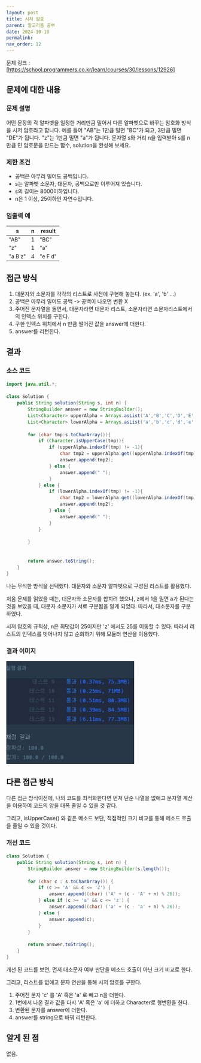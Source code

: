 ```yaml
---
layout: post
title: 시저 암호
parent: 알고리즘 공부
date: 2024-10-18
permalink:
nav_order: 12
---
```


문제 링크 : [https://school.programmers.co.kr/learn/courses/30/lessons/12926]

## 문제에 대한 내용

### 문제 설명

어떤 문장의 각 알파벳을 일정한 거리만큼 밀어서 다른 알파벳으로 바꾸는 암호화 방식을 시저 암호라고 합니다. 예를 들어 "AB"는 1만큼 밀면 "BC"가 되고, 3만큼 밀면 "DE"가 됩니다. "z"는 1만큼 밀면 "a"가 됩니다. 문자열 s와 거리 n을 입력받아 s를 n만큼 민 암호문을 만드는 함수, solution을 완성해 보세요.

### 제한 조건

- 공백은 아무리 밀어도 공백입니다.
- s는 알파벳 소문자, 대문자, 공백으로만 이루어져 있습니다.
- s의 길이는 8000이하입니다.
- n은 1 이상, 25이하인 자연수입니다.

### 입출력 예

| s       | n   | result  |
| ------- | --- | ------- |
| "AB"    | 1   | "BC"    |
| "z"     | 1   | "a"     |
| "a B z" | 4   | "e F d" |

## 접근 방식

1. 대문자와 소문자를 각각의 리스트로 사전에 구현해 놓는다. (ex. 'a', 'b' ...)
2. 공백은 아무리 밀어도 공백 -> 공백이 나오면 변환 X
3. 주어진 문자열을 돌면서, 대문자라면 대문자 리스트, 소문자라면 소문자리스트에서의 인덱스 위치를 구한다.
4. 구한 인덱스 위치에서 n 만큼 떨어진 값을 answer에 더한다.
5. answer를 리턴한다.

## 결과

### 소스 코드

```java
import java.util.*;

class Solution {
    public String solution(String s, int n) {
        StringBuilder answer = new StringBuilder();
        List<Character> upperAlpha = Arrays.asList('A','B','C','D','E','F','G','H','I','J','K','L','M','N','O','P','Q','R','S','T','U','V','W','X','Y','Z');
        List<Character> lowerAlpha = Arrays.asList('a','b','c','d','e','f','g','h','i','j','k','l','m','n','o','p','q','r','s','t','u','v','w','x','y','z');

        for (char tmp:s.toCharArray()){
            if (Character.isUpperCase(tmp)){
                if (upperAlpha.indexOf(tmp) != -1){
                    char tmp2 = upperAlpha.get((upperAlpha.indexOf(tmp) + n ) % upperAlpha.size());
                    answer.append(tmp2);
                } else {
                    answer.append(" ");
                }
            } else {
                if (lowerAlpha.indexOf(tmp) != -1){
                    char tmp2 = lowerAlpha.get((lowerAlpha.indexOf(tmp) + n ) % lowerAlpha.size());
                    answer.append(tmp2);
                } else {
                    answer.append(" ");
                }
            }

        }


        return answer.toString();
    }
}
```

나는 무식한 방식을 선택했다. 대문자와 소문자 알파벳으로 구성된 리스트를 활용했다.

처음 문제를 읽었을 때는, 대문자와 소문자를 합치려 했으나, z에서 1을 밀면 a가 된다는 것을 보았을 때, 대문자 소문자가 서로 구분됨을 알게 되었다. 따라서, 대소문자를 구분하였다.

시저 암호의 규칙상, n은 최댓값이 25이지만 'z' 에서도 25를 이동할 수 있다. 따라서 리스트의 인덱스를 벗어나지 않고 순회하기 위해 모듈러 연산을 이용했다.

### 결과 이미지

![alt text](/공부/코딩-테스트-공부/image-12.png)

## 다른 접근 방식

다른 접근 방식이전에, 나의 코드를 최적화한다면
먼저 단순 나열을 없애고 문자열 계산을 이용하여 코드의 양을 대폭 줄일 수 있을 것 같다.

그리고, isUpperCase() 와 같은 메소드 보단, 직접적인 크기 비교를 통해 메소드 호출을 줄일 수 있을 것이다.

### 개선 코드

```java
class Solution {
    public String solution(String s, int n) {
        StringBuilder answer = new StringBuilder(s.length());

        for (char c : s.toCharArray()) {
            if (c >= 'A' && c <= 'Z') {
                answer.append((char) ('A' + (c - 'A' + n) % 26));
            } else if (c >= 'a' && c <= 'z') {
                answer.append((char) ('a' + (c - 'a' + n) % 26));
            } else {
                answer.append(c);
            }
        }

        return answer.toString();
    }
}
```

개선 된 코드를 보면, 먼저 대소문자 여부 판단을 메소드 호출이 아닌 크기 비교로 한다.

그리고, 리스트를 없애고 문자 연산을 통해 시저 암호를 구한다.

1. 주어진 문자 'c' 를 'A' 혹은 'a' 로 빼고 n을 더한다.
2. 1번에서 나온 결과 값을 다시 'A' 혹은 'a' 에 더하고 Character로 형변환을 한다.
3. 변환된 문자를 answer에 더한다.
4. answer를 string으로 바꿔 리턴한다.

## 알게 된 점

없음.

[https://school.programmers.co.kr/learn/courses/30/lessons/12926]: https://school.programmers.co.kr/learn/courses/30/lessons/12926
